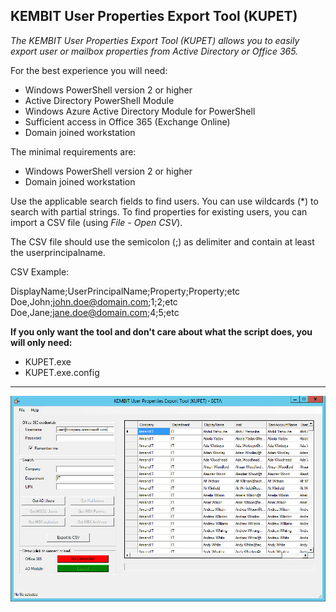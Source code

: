 ﻿## KEMBIT User Properties Export Tool (KUPET)

_The KEMBIT User Properties Export Tool (KUPET) allows you to easily export user or mailbox properties from Active Directory or Office 365._

For the best experience you will need:
- Windows PowerShell version 2 or higher
- Active Directory PowerShell Module
- Windows Azure Active Directory Module for PowerShell
- Sufficient access in Office 365 (Exchange Online)
- Domain joined workstation

The minimal requirements are:
- Windows PowerShell version 2 or higher
- Domain joined workstation

Use the applicable search fields to find users. You can use wildcards (*) to search with partial strings.
To find properties for existing users, you can import a CSV file (using _File - Open CSV_). 

The CSV file should use the semicolon (;) as delimiter and contain at least the userprincipalname.

CSV Example:

DisplayName;UserPrincipalName;Property;Property;etc<br>
Doe,John;john.doe@domain.com;1;2;etc<br>
Doe,Jane;jane.doe@domain.com;4;5;etc<br>

**If you only want the tool and don't care about what the script does, you will only need:**
- KUPET.exe
- KUPET.exe.config

***

![Sample](https://github.com/ahatting/KUPET/blob/master/Sample1.png "KUPET")
